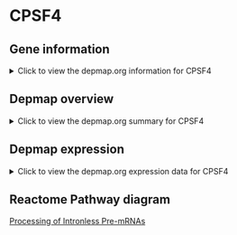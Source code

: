 <h1>CPSF4</h1>

<h2>Gene information</h2>
<details>
  <summary>Click to view the depmap.org information for CPSF4</summary>
  <iframe src="https://depmap.org/portal/gene/CPSF4?tab=about" style="border:none;width:100%;height:800px"></iframe>
</details>

<h2>Depmap overview</h2>
<details>
  <summary>Click to view the depmap.org summary for CPSF4</summary>
  <iframe src="https://depmap.org/portal/gene/CPSF4?tab=overview" style="border:none;width:100%;height:800px"></iframe>
</details>

<h2>Depmap expression</h2>
<details>
  <summary>Click to view the depmap.org expression data for CPSF4</summary>
  <iframe src="https://depmap.org/portal/gene/CPSF4?tab=characterization" style="border:none;width:100%;height:800px"></iframe>
</details>



<h2>Reactome Pathway diagram</h2>
<a href="https://reactome.org/PathwayBrowser/#/R-HSA-77595" target="_BLANK">Processing of Intronless Pre-mRNAs</a>



